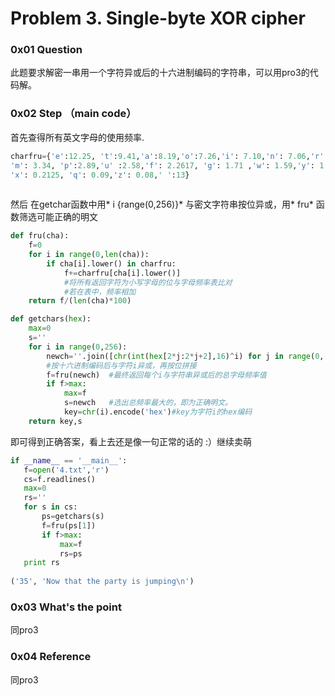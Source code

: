 # Problem 3<id>. Single-byte XOR cipher<name>

### 0x01 Question

此题要求解密一串用一个字符异或后的十六进制编码的字符串，可以用pro3的代码解。

### 0x02 Step （main code）
首先查得所有英文字母的使用频率.
 ```python
charfru={'e':12.25, 't':9.41,'a':8.19,'o':7.26,'i': 7.10,'n': 7.06,'r':6.85,'s':6.36,'h': 4.57,'d':3.91,'c':3.8312,'l':3.77,
'm': 3.34, 'p':2.89,'u' :2.58,'f': 2.2617, 'g': 1.71 ,'w': 1.59,'y': 1.58 ,'b': 1.47,'k': 0.4122, 'j': 0.14,'v':1.09,
'x': 0.2125, 'q': 0.09,'z': 0.08,' ':13}
    
 ```
然后 在getchar函数中用* i {range(0,256)}* 与密文字符串按位异或，用* fru* 函数筛选可能正确的明文

```python
def fru(cha):
    f=0
    for i in range(0,len(cha)):
        if cha[i].lower() in charfru:
            f+=charfru[cha[i].lower()] 
            #将所有返回字符为小写字母的位与字母频率表比对
            #若在表中，频率相加
    return f/(len(cha)*100)

def getchars(hex):
    max=0
    s=''
    for i in range(0,256):
        newch=''.join([chr(int(hex[2*j:2*j+2],16)^i) for j in range(0, len(hex)/2)])   
        #按十六进制编码后与字符i异或，再按位拼接 
        f=fru(newch)  #最终返回每个i与字符串异或后的总字母频率值
        if f>max:
            max=f  
            s=newch   #选出总频率最大的，即为正确明文。
            key=chr(i).encode('hex')#key为字符i的hex编码
    return key,s
 ```
 即可得到正确答案，看上去还是像一句正常的话的 :）继续卖萌
 ```python
 if __name__ == '__main__':
    f=open('4.txt','r')
    cs=f.readlines()
    max=0
    rs=''
    for s in cs:
        ps=getchars(s)
        f=fru(ps[1])
        if f>max:
            max=f
            rs=ps
    print rs
    
('35', 'Now that the party is jumping\n')
 ```
### 0x03 What's the point
同pro3


### 0x04 Reference
同pro3
